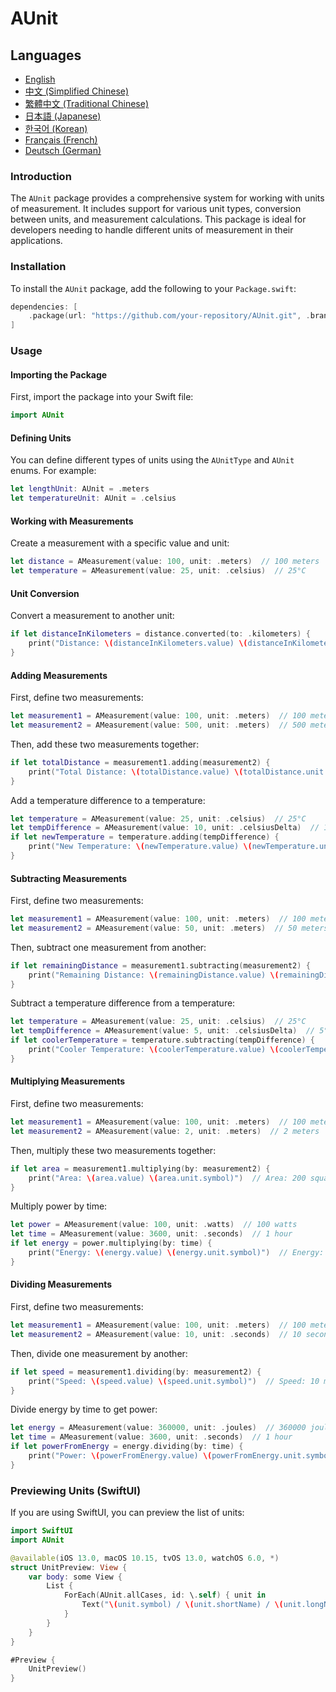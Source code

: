 # AUnit

## Languages

- [English](README.md)
- [中文 (Simplified Chinese)](README.zh.md)
- [繁體中文 (Traditional Chinese)](README.zh-TW.md)
- [日本語 (Japanese)](README.ja.md)
- [한국어 (Korean)](README.ko.md)
- [Français (French)](README.fr.md)
- [Deutsch (German)](README.de.md)

### Introduction

The `AUnit` package provides a comprehensive system for working with units of measurement. It includes support for various unit types, conversion between units, and measurement calculations. This package is ideal for developers needing to handle different units of measurement in their applications.

### Installation

To install the `AUnit` package, add the following to your `Package.swift`:

```swift
dependencies: [
    .package(url: "https://github.com/your-repository/AUnit.git", .branch("main"))
]
```

### Usage

#### Importing the Package

First, import the package into your Swift file:

```swift
import AUnit
```

#### Defining Units

You can define different types of units using the `AUnitType` and `AUnit` enums. For example:

```swift
let lengthUnit: AUnit = .meters
let temperatureUnit: AUnit = .celsius
```

#### Working with Measurements

Create a measurement with a specific value and unit:

```swift
let distance = AMeasurement(value: 100, unit: .meters)  // 100 meters
let temperature = AMeasurement(value: 25, unit: .celsius)  // 25°C
```

#### Unit Conversion

Convert a measurement to another unit:

```swift
if let distanceInKilometers = distance.converted(to: .kilometers) {
    print("Distance: \(distanceInKilometers.value) \(distanceInKilometers.unit.symbol)")  // Distance: 0.1 km
}
```

#### Adding Measurements

First, define two measurements:

```swift
let measurement1 = AMeasurement(value: 100, unit: .meters)  // 100 meters
let measurement2 = AMeasurement(value: 500, unit: .meters)  // 500 meters
```

Then, add these two measurements together:

```swift
if let totalDistance = measurement1.adding(measurement2) {
    print("Total Distance: \(totalDistance.value) \(totalDistance.unit.symbol)")  // Total Distance: 600 meters
}
```

Add a temperature difference to a temperature:

```swift
let temperature = AMeasurement(value: 25, unit: .celsius)  // 25°C
let tempDifference = AMeasurement(value: 10, unit: .celsiusDelta)  // 10°C difference
if let newTemperature = temperature.adding(tempDifference) {
    print("New Temperature: \(newTemperature.value) \(newTemperature.unit.symbol)")  // New Temperature: 35°C
}
```

#### Subtracting Measurements

First, define two measurements:

```swift
let measurement1 = AMeasurement(value: 100, unit: .meters)  // 100 meters
let measurement2 = AMeasurement(value: 50, unit: .meters)  // 50 meters
```

Then, subtract one measurement from another:

```swift
if let remainingDistance = measurement1.subtracting(measurement2) {
    print("Remaining Distance: \(remainingDistance.value) \(remainingDistance.unit.symbol)")  // Remaining Distance: 50 meters
}
```

Subtract a temperature difference from a temperature:

```swift
let temperature = AMeasurement(value: 25, unit: .celsius)  // 25°C
let tempDifference = AMeasurement(value: 5, unit: .celsiusDelta)  // 5°C difference
if let coolerTemperature = temperature.subtracting(tempDifference) {
    print("Cooler Temperature: \(coolerTemperature.value) \(coolerTemperature.unit.symbol)")  // Cooler Temperature: 20°C
}
```

#### Multiplying Measurements

First, define two measurements:

```swift
let measurement1 = AMeasurement(value: 100, unit: .meters)  // 100 meters
let measurement2 = AMeasurement(value: 2, unit: .meters)  // 2 meters
```

Then, multiply these two measurements together:

```swift
if let area = measurement1.multiplying(by: measurement2) {
    print("Area: \(area.value) \(area.unit.symbol)")  // Area: 200 square meters
}
```

Multiply power by time:

```swift
let power = AMeasurement(value: 100, unit: .watts)  // 100 watts
let time = AMeasurement(value: 3600, unit: .seconds)  // 1 hour
if let energy = power.multiplying(by: time) {
    print("Energy: \(energy.value) \(energy.unit.symbol)")  // Energy: 360000 joules
}
```

#### Dividing Measurements

First, define two measurements:

```swift
let measurement1 = AMeasurement(value: 100, unit: .meters)  // 100 meters
let measurement2 = AMeasurement(value: 10, unit: .seconds)  // 10 seconds
```

Then, divide one measurement by another:

```swift
if let speed = measurement1.dividing(by: measurement2) {
    print("Speed: \(speed.value) \(speed.unit.symbol)")  // Speed: 10 meters per second
}
```

Divide energy by time to get power:

```swift
let energy = AMeasurement(value: 360000, unit: .joules)  // 360000 joules
let time = AMeasurement(value: 3600, unit: .seconds)  // 1 hour
if let powerFromEnergy = energy.dividing(by: time) {
    print("Power: \(powerFromEnergy.value) \(powerFromEnergy.unit.symbol)")  // Power: 100 watts
}
```

### Previewing Units (SwiftUI)

If you are using SwiftUI, you can preview the list of units:

```swift
import SwiftUI
import AUnit

@available(iOS 13.0, macOS 10.15, tvOS 13.0, watchOS 6.0, *)
struct UnitPreview: View {
    var body: some View {
        List {
            ForEach(AUnit.allCases, id: \.self) { unit in
                Text("\(unit.symbol) / \(unit.shortName) / \(unit.longName)")
            }
        }
    }
}

#Preview {
    UnitPreview()
}
```
